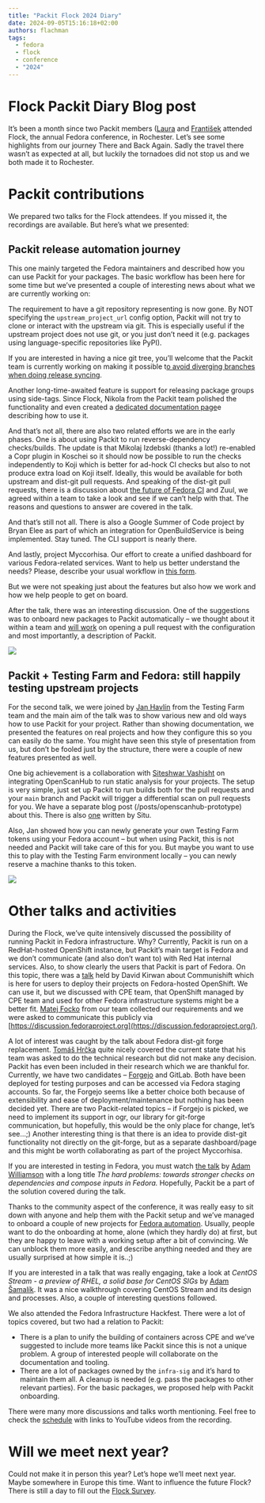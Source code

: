 ```yaml
---
title: "Packit Flock 2024 Diary"
date: 2024-09-05T15:16:18+02:00
authors: flachman
tags:
  - fedora
  - flock
  - conference
  - "2024"
---
```


# Flock Packit Diary Blog post

It’s been a month since two Packit members ([Laura](https://fosstodon.org/@lbarcziova) and [František](https://mastodonczech.cz/@lachmanfrantisek) attended Flock, the annual Fedora conference, in Rochester. Let’s see some highlights from our journey There and Back Again. Sadly the travel there wasn’t as expected at all, but luckily the tornadoes did not stop us and we both made it to Rochester.

# Packit contributions

We prepared two talks for the Flock attendees. If you missed it, the recordings are available. But here’s what we presented:

## Packit release automation journey

This one mainly targeted the Fedora maintainers and described how you can use Packit for your packages. The basic workflow has been here for some time but we’ve presented a couple of interesting news about what we are currently working on:

The requirement to have a git repository representing is now gone. By NOT specifying the `upstream_project_url` config option, Packit will not try to clone or interact with the upstream via git. This is especially useful if the upstream project does not use git, or you just don’t need it (e.g. packages using language-specific repositories like PyPI).

If you are interested in having a nice git tree, you’ll welcome that the Packit team is currently working on making it possible t[o avoid diverging branches when doing release syncing](https://github.com/packit/packit-service/pull/2478).

Another long-time-awaited feature is support for releasing package groups using side-tags. Since Flock, Nikola from the Packit team polished the functionality and even created a [dedicated documentation page](https://packit.dev/docs/fedora-releases-guide/releasing-multiple-packages)e describing how to use it.

And that’s not all, there are also two related efforts we are in the early phases. One is about using Packit to run reverse-dependency checks/builds. The update is that Mikolaj Izdebski (thanks a lot\!) re-enabled a Copr plugin in Koschei so it should now be possible to run the checks independently to Koji which is better for ad-hock CI checks but also to not produce extra load on Koji itself. Ideally, this would be available for both upstream and dist-git pull requests. And speaking of the dist-git pull requests, there is a discussion about [the future of Fedora CI](https://pagure.io/fedora-ci/general/issue/476) and Zuul, we agreed within a team to take a look and see if we can’t help with that. The reasons and questions to answer are covered in the talk.

And that’s still not all. There is also a Google Summer of Code project by Bryan Elee as part of which an integration for OpenBuildService is being implemented. Stay tuned. The CLI support is nearly there.

And lastly, project Myccorhisa. Our effort to create a unified dashboard for various Fedora-related services. Want to help us better understand the needs? Please, describe your usual workflow in [this form](https://packit.limesurvey.net/project-mycorrhiza).

But we were not speaking just about the features but also how we work and how we help people to get on board.

After the talk, there was an interesting discussion. One of the suggestions was to onboard new packages to Packit automatically – we thought about it within a team and [will work](https://github.com/packit/packit-service/issues/2506) on opening a pull request with the configuration and most importantly, a description of Packit.

![](https://www.youtube.com/watch?v=x-o91dkv1Cg)

## Packit \+ Testing Farm and Fedora: still happily testing upstream projects

For the second talk, we were joined by [Jan Havlín](https://matrix.to/#/@jhavlin:fedora.im?web-instance[element.io]=chat.fedoraproject.org) from the Testing Farm team and the main aim of the talk was to show various new and old ways how to use Packit for your project. Rather than showing documentation, we presented the features on real projects and how they configure this so you can easily do the same. You might have seen this style of presentation from us, but don’t be fooled just by the structure, there were a couple of new features presented as well.

One big achievement is a collaboration with [Siteshwar Vashisht](https://twitter.com/SiteshwarV) on integrating OpenScanHub to run static analysis for your projects. The setup is very simple, just set up Packit to run builds both for the pull requests and your `main` branch and Packit will trigger a differential scan on pull requests for you. We have a separate blog post (/posts/openscanhub-prototype) about this. There is also [one](https://situ.im/posts/openscanhub-fedora-and-packit) written by Situ.

Also, Jan showed how you can newly generate your own Testing Farm tokens using your Fedora account – but when using Packit, this is not needed and Packit will take care of this for you. But maybe you want to use this to play with the Testing Farm environment locally – you can newly reserve a machine thanks to this token.

![](https://www.youtube.com/watch?v=F7C82Fwdvis)

# Other talks and activities

During the Flock, we’ve quite intensively discussed the possibility of running Packit in Fedora infrastructure. Why? Currently, Packit is run on a RedHat-hosted OpenShift instance, but Packit’s main target is Fedora and we don’t communicate (and also don’t want to) with Red Hat internal services. Also, to show clearly the users that Packit is part of Fedora. On this topic, there was a [talk](https://cfp.fedoraproject.org/flock-2024/talk/VL7D3H/) held by David Kirwan about Communishift which is here for users to deploy their projects on Fedora-hosted OpenShift. We can use it, but we discussed with CPE team, that OpenShift managed by CPE team and used for other Fedora infrastructure systems might be a better fit. [Matej Focko](https://fosstodon.org/@m4tt_314) from our team collected our requirements and we were asked to communicate this publicly via [https://discussion.fedoraproject.org](https://discussion.fedoraproject.org/).

A lot of interest was caught by the talk about Fedora dist-git forge replacement. [Tomáš Hrčka](https://matrix.to/#/@humaton:fedora.im?web-instance[element.io]=chat.fedoraproject.org) quite nicely covered the current state that his team was asked to do the technical research but did not make any decision. Packit has even been included in their research which we are thankful for. Currently, we have two candidates – [Forgejo](https://forgejo.org/) and GitLab. Both have been deployed for testing purposes and can be accessed via Fedora staging accounts. So far, the Forgejo seems like a better choice both because of extensibility and ease of deployment/maintenance but nothing has been decided yet. There are two Packit-related topics – if Forgejo is picked, we need to implement its support in ogr, our library for git-forge communication, but hopefully, this would be the only place for change, let’s see…;) Another interesting thing is that there is an idea to provide dist-git functionality not directly on the git-forge, but as a separate dashboard/page and this might be worth collaborating as part of the project Myccorhisa.

If you are interested in testing in Fedora, you must watch [the talk](https://cfp.fedoraproject.org/flock-2024/talk/8U9GKX/) by [Adam Williamson](https://fosstodon.org/@adamw) with a long title _The hard problems: towards stronger checks on dependencies and compose inputs in Fedora._ Hopefully, Packit be a part of the solution covered during the talk.

Thanks to the community aspect of the conference, it was really easy to sit down with anyone and help them with the Packit setup and we’ve managed to onboard a couple of new projects for [Fedora automation](https://packit.dev/docs/fedora-releases-guide/dist-git-onboarding). Usually, people want to do the onboarding at home, alone (which they hardly do) at first, but they are happy to leave with a working setup after a bit of convincing. We can unblock them more easily, and describe anything needed and they are usually surprised at how simple it is..;)

If you are interested in a talk that was really engaging, take a look at _CentOS Stream \- a preview of RHEL, a solid base for CentOS SIGs_ by [Adam Šamalík](https://matrix.to/#/@asamalik:fedora.im?web-instance[element.io]=chat.fedoraproject.org). It was a nice walkthrough covering CentOS Stream and its design and processes. Also, a couple of interesting questions followed.

We also attended the Fedora Infrastructure Hackfest. There were a lot of topics covered, but two had a relation to Packit:

- There is a plan to unify the building of containers across CPE and we’ve suggested to include more teams like Packit since this is not a unique problem. A group of interested people will collaborate on the documentation and tooling.
- There are a lot of packages owned by the `infra-sig` and it’s hard to maintain them all. A cleanup is needed (e.g. pass the packages to other relevant parties). For the basic packages, we proposed help with Packit onboarding.

There were many more discussions and talks worth mentioning. Feel free to check the [schedule](https://cfp.fedoraproject.org/flock-2024/schedule/) with links to YouTube videos from the recording.

# Will we meet next year?

Could not make it in person this year? Let’s hope we’ll meet next year. Maybe somewhere in Europe this time. Want to influence the future Flock? There is still a day to fill out the [Flock Survey](https://fedoraproject.limequery.com/flock-2024).
